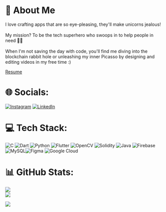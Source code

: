 # 💫 About Me
I love crafting apps that are so eye-pleasing, they'll make unicorns jealous!<br><br>My mission? To be the tech superhero who swoops in to help people in need 🦸‍♂️<br><br>When I'm not saving the day with code, you'll find me diving into the blockchain rabbit hole or unleashing my inner Picasso by designing and editing videos in my free time :)

[Resume](https://docs.google.com/document/d/1cRuqnYxgOiejcixdLYXQfIJpdVSVrxpM_YuleBmTj7Q/edit)


# 🌐 Socials:
[![Instagram](https://img.shields.io/badge/Instagram-%23E4405F.svg?logo=Instagram&logoColor=white)](https://instagram.com/_.harsh.10_) [![LinkedIn](https://img.shields.io/badge/LinkedIn-%230077B5.svg?logo=linkedin&logoColor=white)](https://linkedin.com/in/https://www.linkedin.com/in/harsh-vishwakarma-b32a51286/) 

# 💻 Tech Stack:
![C](https://img.shields.io/badge/c-%2300599C.svg?style=for-the-badge&logo=c&logoColor=white) ![Dart](https://img.shields.io/badge/dart-%230175C2.svg?style=for-the-badge&logo=dart&logoColor=white) ![Python](https://img.shields.io/badge/python-3670A0?style=for-the-badge&logo=python&logoColor=ffdd54) ![Flutter](https://img.shields.io/badge/Flutter-%2302569B.svg?style=for-the-badge&logo=Flutter&logoColor=white) ![OpenCV](https://img.shields.io/badge/opencv-%23white.svg?style=for-the-badge&logo=opencv&logoColor=white) ![Solidity](https://img.shields.io/badge/Solidity-%23363636.svg?style=for-the-badge&logo=solidity&logoColor=white) ![Java](https://img.shields.io/badge/java-%23ED8B00.svg?style=for-the-badge&logo=openjdk&logoColor=white) ![Firebase](https://img.shields.io/badge/firebase-%23039BE5.svg?style=for-the-badge&logo=firebase) ![MySQL](https://img.shields.io/badge/mysql-4479A1.svg?style=for-the-badge&logo=mysql&logoColor=white)![Figma](https://img.shields.io/badge/figma-%23F24E1E.svg?style=for-the-badge&logo=figma&logoColor=white) ![Google Cloud](https://img.shields.io/badge/GoogleCloud-%234285F4.svg?style=for-the-badge&logo=google-cloud&logoColor=white)
# 📊 GitHub Stats:
![](https://github-readme-streak-stats.herokuapp.com/?user=HarshtheGeek&theme=nightowl&hide_border=true)<br/>
![](https://github-readme-stats.vercel.app/api/top-langs/?username=HarshtheGeek&theme=nightowl&hide_border=true&include_all_commits=false&count_private=false&layout=compact)


[![](https://visitcount.itsvg.in/api?id=HarshtheGeek&icon=2&color=1)](https://visitcount.itsvg.in)

